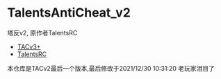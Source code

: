 # TalentsAntiCheat_v2
塔反v2, 原作者TalentsRC

- [TACv3+](https://github.com/TalentsRC/Talents-AntiCheat-Config)
- [TalentsRC](https://github.com/TalentsRC)

本仓库是TACv2最后一个版本,最后修改于2021/12/30 10:31:20
老玩家泪目了
